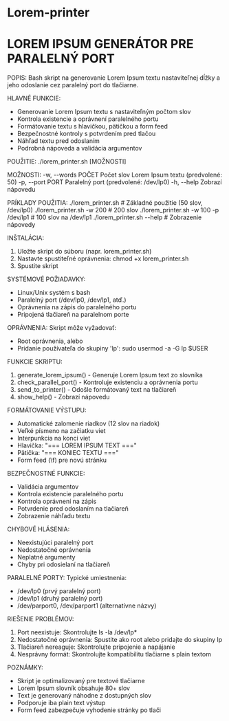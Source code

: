 # Lorem-printer   

LOREM IPSUM GENERÁTOR PRE PARALELNÝ PORT
========================================

POPIS:
Bash skript na generovanie Lorem Ipsum textu nastaviteľnej dĺžky a jeho odoslanie 
cez paralelný port do tlačiarne.

HLAVNÉ FUNKCIE:
- Generovanie Lorem Ipsum textu s nastaviteľným počtom slov
- Kontrola existencie a oprávnení paralelného portu
- Formátovanie textu s hlavičkou, pätičkou a form feed
- Bezpečnostné kontroly s potvrdením pred tlačou
- Náhľad textu pred odoslaním
- Podrobná nápoveda a validácia argumentov

POUŽITIE:
./lorem_printer.sh [MOŽNOSTI]

MOŽNOSTI:
-w, --words POČET     Počet slov Lorem Ipsum textu (predvolené: 50)
-p, --port PORT       Paralelný port (predvolené: /dev/lp0)
-h, --help           Zobrazí nápovedu

PRÍKLADY POUŽITIA:
./lorem_printer.sh                    # Základné použitie (50 slov, /dev/lp0)
./lorem_printer.sh -w 200             # 200 slov
./lorem_printer.sh -w 100 -p /dev/lp1 # 100 slov na /dev/lp1
./lorem_printer.sh --help             # Zobrazenie nápovedy

INŠTALÁCIA:
1. Uložte skript do súboru (napr. lorem_printer.sh)
2. Nastavte spustiteľné oprávnenia: chmod +x lorem_printer.sh
3. Spustite skript

SYSTÉMOVÉ POŽIADAVKY:
- Linux/Unix systém s bash
- Paralelný port (/dev/lp0, /dev/lp1, atď.)
- Oprávnenia na zápis do paralelného portu
- Pripojená tlačiareň na paralelnom porte

OPRÁVNENIA:
Skript môže vyžadovať:
- Root oprávnenia, alebo
- Pridanie používateľa do skupiny 'lp': sudo usermod -a -G lp $USER

FUNKCIE SKRIPTU:
1. generate_lorem_ipsum() - Generuje Lorem Ipsum text zo slovníka
2. check_parallel_port() - Kontroluje existenciu a oprávnenia portu
3. send_to_printer() - Odošle formátovaný text na tlačiareň
4. show_help() - Zobrazí nápovedu

FORMÁTOVANIE VÝSTUPU:
- Automatické zalomenie riadkov (12 slov na riadok)
- Veľké písmeno na začiatku viet
- Interpunkcia na konci viet
- Hlavička: "=== LOREM IPSUM TEXT ==="
- Pätička: "=== KONIEC TEXTU ==="
- Form feed (\f) pre novú stránku

BEZPEČNOSTNÉ FUNKCIE:
- Validácia argumentov
- Kontrola existencie paralelného portu
- Kontrola oprávnení na zápis
- Potvrdenie pred odoslaním na tlačiareň
- Zobrazenie náhľadu textu

CHYBOVÉ HLÁSENIA:
- Neexistujúci paralelný port
- Nedostatočné oprávnenia
- Neplatné argumenty
- Chyby pri odosielaní na tlačiareň

PARALELNÉ PORTY:
Typické umiestnenia:
- /dev/lp0 (prvý paralelný port)
- /dev/lp1 (druhý paralelný port)
- /dev/parport0, /dev/parport1 (alternatívne názvy)

RIEŠENIE PROBLÉMOV:
1. Port neexistuje: Skontrolujte ls -la /dev/lp*
2. Nedostatočné oprávnenia: Spustite ako root alebo pridajte do skupiny lp
3. Tlačiareň nereaguje: Skontrolujte pripojenie a napájanie
4. Nesprávny formát: Skontrolujte kompatibilitu tlačiarne s plain textom

POZNÁMKY:
- Skript je optimalizovaný pre textové tlačiarne
- Lorem Ipsum slovník obsahuje 80+ slov
- Text je generovaný náhodne z dostupných slov
- Podporuje iba plain text výstup
- Form feed zabezpečuje vyhodenie stránky po tlači

